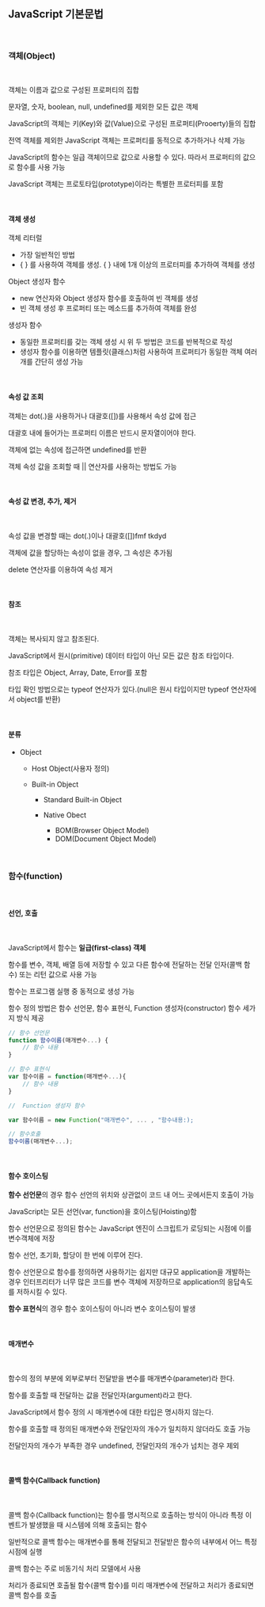 ## JavaScript 기본문법

<br>

### 객체(Object)

<br>

객체는 이름과 값으로 구성된 프로퍼티의 집합

문자열, 숫자, boolean, null, undefined를 제외한 모든 값은 객체

JavaScript의 객체는 키(Key)와 값(Value)으로 구성된 프로퍼티(Prooerty)들의 집합

전역 객체를 제외한 JavaScript 객체는 프로퍼티를 동적으로 추가하거나 삭제 가능

JavaScript의 함수는 일급 객체이므로 값으로 사용할 수 있다. 따라서 프로퍼티의 값으로 함수를 사용 가능

JavaScript 객체는 프로토타입(prototype)이라는 특별한 프로터피를 포함

<br>

#### 객체 생성

객체 리터럴
- 가장 일반적인 방법
- { } 를 사용하여 객체를 생성. { } 내에 1개 이상의 프로터피를 추가하여 객체를 생성

Object 생성자 함수
- new 연산자와 Object 생성자 함수를 호출하여 빈 객체를 생성
- 빈 객체 생성 후 프로퍼티 또는 메소드를 추가하여 객체를 완성

생성자 함수
- 동일한 프로퍼티를 갖는 객체 생성 시 위 두 방법은 코드를 반복적으로 작성
- 생성자 함수를 이용하면 템플릿(클래스)처럼 사용하여 프로퍼티가 동일한 객체 여러 개를 간단히 생성 가능

<br>

#### 속성 값 조회

객체는 dot(.)을 사용하거나 대괄호([])를 사용해서 속성 값에 접근

대괄호 내에 들어가는 프로퍼티 이름은 반드시 문자열이어야 한다.

객체에 없는 속성에 접근하면 undefined를 반환

객체 속성 값을 조회할 때 || 연산자를 사용하는 방법도 가능

<br>

#### 속성 값 변경, 추가, 제거

<br>

속성 값을 변경할 때는 dot(.)이나 대괄호([])fmf tkdyd

객체에 값을 할당하는 속성이 없을 경우, 그 속성은 추가됨

delete 연산자를 이용하여 속성 제거

<br>

#### 참조

<br>

객체는 복사되지 않고 참조된다.

JavaScript에서 원시(primitive) 데이터 타입이 아닌 모든 값은 참조 타입이다.

참조 타입은 Object, Array, Date, Error를 포함

타입 확인 방법으로는 typeof 연산자가 있다.(null은 원시 타입이지만 typeof 연산자에서 object를 반환)

<br>

#### 분류

- Object
  - Host Object(사용자 정의)

  - Built-in Object
    - Standard Built-in Object

    - Native Obect
      - BOM(Browser Object Model)
      - DOM(Document Object Model)

<br>

### 함수(function)

<br>

#### 선언, 호출

<br>

JavaScript에서 함수는 **일급(first-class) 객체**

함수를 변수, 객체, 배열 등에 저장할 수 있고 다른 함수에 전달하는 전달 인자(콜백 함수) 또는 리턴 값으로 사용 가능

함수는 프로그램 실행 중 동적으로 생성 가능

함수 정의 방법은 함수 선언문, 함수 표현식, Function 생성자(constructor) 함수 세가지 방식 제공

```javascript
// 함수 선언문
function 함수이름(매개변수...) {
    // 함수 내용
}

// 함수 표현식
var 함수이름 = function(매개변수...){
    // 함수 내용
}

//  Function 생성자 함수

var 함수이름 = new Function("매개변수", ... , "함수내용:);

// 함수호출
함수이름(매개변수...);
```

<br>

#### 함수 호이스팅

**함수 선언문**의 경우 함수 선언의 위치와 상관없이 코드 내 어느 곳에서든지 호출이 가능

JavaScript는 모든 선언(var, function)을 호이스팅(Hoisting)함

함수 선언문으로 정의된 함수는 JavaScript 엔진이 스크립트가 로딩되는 시점에 이를 변수객체에 저장

함수 선언, 초기화, 할당이 한 번에 이루어 진다.

함수 선언문으로 함수를 정의하면 사용하기는 쉽지만 대규모 application을 개발하는 경우 인터프리터가 너무 많은 코드를 변수 객체에 저장하므로 application의 응답속도를 저하시킬 수 있다.

**함수 표현식**의 경우 함수 호이스팅이 아니라 변수 호이스팅이 발생

<br>

#### 매개변수

<br>

함수의 정의 부분에 외부로부터 전달받을 변수를 매개변수(parameter)라 한다.

함수를 호출할 때 전달하는 값을 전달인자(argument)라고 한다.

JavaScript에서 함수 정의 시 매개변수에 대한 타입은 명시하지 않는다.

함수를 호출할 때 정의된 매개변수와 전달인자의 개수가 일치하지 않더라도 호출 가능

전달인자의 개수가 부족한 경우 undefined, 전달인자의 개수가 넘치는 경우 제외

<br>

#### 콜백 함수(Callback function)

<br>

콜백 함수(Callback function)는 함수를 명시적으로 호출하는 방식이 아니라 특정 이벤트가 발생했을 때 시스템에 의해 호출되는 함수

일반적으로 콜백 함수는 매개변수를 통해 전달되고 전달받은 함수의 내부에서 어느 특정시점에 실행

콜백 함수는 주로 비동기식 처리 모델에서 사용

처리가 종료되면 호출될 함수(콜백 함수)를 미리 매개변수에 전달하고 처리가 종료되면 콜백 함수를 호출